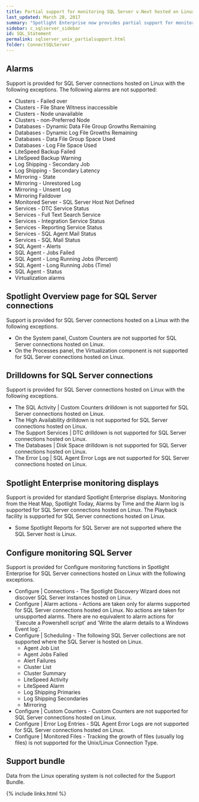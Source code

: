 ```yaml
---
title: Partial support for monitoring SQL Server v.Next hosted on Linux
last_updated: March 28, 2017
summary: "Spotlight Enterprise now provides partial support for monitoring SQL Server hosted on Linux."
sidebar: c_sqlserver_sidebar
id: SQL_Statement
permalink: sqlserver_unix_partialsupport.html
folder: ConnectSQLServer
---
```



## Alarms
Support is provided for SQL Server connections hosted on Linux with the following exceptions. The following alarms are not supported:

* Clusters - Failed over
* Clusters - File Share Witness inaccessible
* Clusters - Node unavailable
* Clusters - non-Preferred Node
* Databases - Dynamic Data File Group Growths Remaining
* Databases - Dynamic Log File Growths Remaining
* Databases - Data File Group Space Used
* Databases - Log File Space Used
* LiteSpeed Backup Failed
* LiteSpeed Backup Warning
* Log Shipping - Secondary Job
* Log Shipping - Secondary Latency
* Mirroring - State
* Mirroring - Unrestored Log
* Mirroring - Unsent Log
* Mirroring Faildover
* Monitored Server - SQL Server Host Not Defined
* Services - DTC Service Status
* Services - Full Text Search Service
* Services - Integration Service Status
* Services - Reporting Service Status
* Services - SQL Agent Mail Status
* Services - SQL Mail Status
* SQL Agent - Alerts
* SQL Agent - Jobs Failed
* SQL Agent - Long Running Jobs (Percent)
* SQL Agent - Long Running Jobs (Time)
* SQL Agent - Status
* Virtualization alarms


## Spotlight Overview page for SQL Server connections
Support is provided for SQL Server connections hosted on a Linux with the following exceptions.

* On the System panel, Custom Counters are not supported for SQL Server connections hosted on Linux.
* On the Processes panel, the Virtualization component is not supported for SQL Server connections hosted on Linux.

## Drilldowns for SQL Server connections
Support is provided for SQL Server connections hosted on Linux with the following exceptions.

* The SQL Activity \| Custom Counters drilldown is not supported for SQL Server connections hosted on Linux.
* The High Availability drilldown is not supported for SQL Server connections hosted on Linux.
* The Support Services \| DTC drilldown is not supported for SQL Server connections hosted on Linux.
* The Databases \| Disk Space drilldown is not supported for SQL Server connections hosted on Linux.
* The Error Log \| SQL Agent Error Logs are not supported for SQL Server connections hosted on Linux.

## Spotlight Enterprise monitoring displays
Support is provided for standard Spotlight Enterprise displays. Monitoring from the Heat Map, Spotlight Today, Alarms by Time and the Alarm log is supported for SQL Server connections hosted on Linux. The Playback facility is supported for SQL Server connections hosted on Linux.

* Some Spotlight Reports for SQL Server are not supported where the SQL Server host is Linux.

## Configure monitoring SQL Server
Support is provided for Configure monitoring functions in Spotlight Enterprise for SQL Server connections hosted on Linux with the following exceptions.

* Configure \| Connections - The Spotlight Discovery Wizard does not discover SQL Server instances hosted on Linux.
* Configure \| Alarm actions - Actions are taken only for alarms supported for SQL Server connections hosted on Linux. No actions are taken for unsupported alarms. There are no equivalent to alarm actions for 'Execute a Powershell script' and 'Write the alarm details to a Windows Event log'.
* Configure \| Scheduling - The following SQL Server collections are not supported where the SQL Server is hosted on Linux.
    * Agent Job List
    * Agent Jobs Failed
    * Alert Failures
    * Cluster List
    * Cluster Summary
    * LiteSpeed Activity
    * LiteSpeed Alarm
    * Log Shipping Primaries
    * Log Shipping Secondaries
    * Mirroring
* Configure \| Custom Counters - Custom Counters are not supported for SQL Server connections hosted on Linux.
* Configure \| Error Log Entries - SQL Agent Error Logs are not supported for SQL Server connections hosted on Linux.
* Configure \| Monitored Files -  Tracking the growth of files (usually log files) is not supported for the Unix/Linux Connection Type.


## Support bundle
Data from the Linux operating system is not collected for the Support Bundle.

{% include links.html %}
